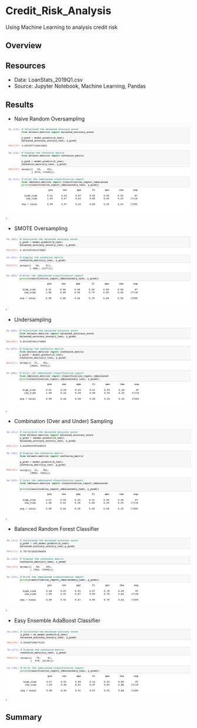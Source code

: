 # Credit_Risk_Analysis
Using Machine Learning to analysis credit risk 
## Overview 

## Resources 

- Data: LoanStats_2019Q1.csv
- Source: Jupyter Notebook, Machine Learning, Pandas 

## Results 

- Naive Random Oversampling

![naive_random_oversampling](png/naive_random_oversampling.png).




- SMOTE Oversampling

![SMOTE_oversampling](png/SMOTE_oversampling.png).


- Undersampling

![undersampling](png/undersampling.png).


- Combination (Over and Under) Sampling

![combination](png/combination.png).


- Balanced Random Forest Classifier

![balance_random_forest](png/balance_random_forest.png).


- Easy Ensemble AdaBoost Classifier

![easy_ensemble](png/easy_ensemble.png).


## Summary 
